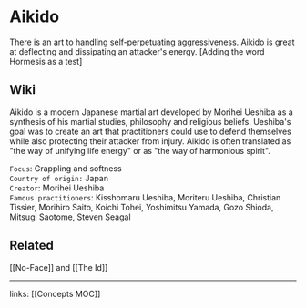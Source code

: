 # Aikido
There is an art to handling self-perpetuating aggressiveness. Aikido is great at deflecting and dissipating an attacker's energy. [Adding the word Hormesis as a test]

## Wiki
Aikido is a modern Japanese martial art developed by Morihei Ueshiba as a synthesis of his martial studies, philosophy and religious beliefs. Ueshiba's goal was to create an art that practitioners could use to defend themselves while also protecting their attacker from injury. Aikido is often translated as "the way of unifying life energy" or as "the way of harmonious spirit".

`Focus`: Grappling and softness  
`Country of origin:` Japan  
`Creator`: Morihei Ueshiba  
`Famous practitioners`: Kisshomaru Ueshiba, Moriteru Ueshiba, Christian Tissier, Morihiro Saito, Koichi Tohei, Yoshimitsu Yamada, Gozo Shioda, Mitsugi Saotome, Steven Seagal  

## Related
[[No-Face]] and [[The Id]]

---
links: [[Concepts MOC]]
